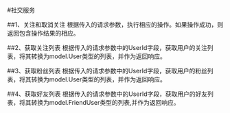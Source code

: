 #社交服务

##1、关注和取消关注
根据传入的请求参数，执行相应的操作。如果操作成功，则返回包含操作结果的相应。

##2、获取关注列表
根据传入的请求参数中的UserId字段，获取用户的关注列表，将其转换为model.User类型的列表，并作为返回响应。

##3、获取粉丝列表
根据传入的请求参数中的UserId字段，获取用户的粉丝列表，将其转换为model.User类型的列表，并作为返回响应。

##4、获取好友列表
根据传入的请求参数中的UserId字段，获取用户的好友列表，将其转换为model.FriendUser类型的列表,并作为返回响应。

